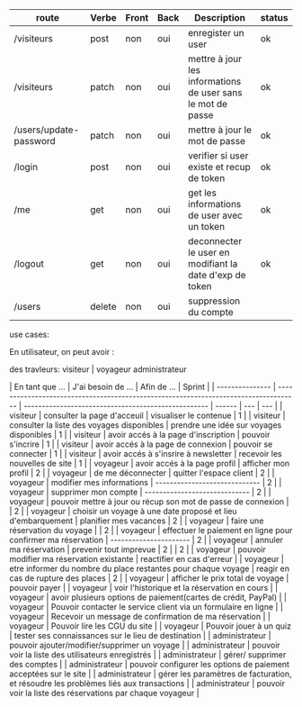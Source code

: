 | route                  | Verbe  | Front | Back | Description                                                 | status |
| ---------------------- | ------ | ----- | ---- | ----------------------------------------------------------- | ------ |
| /visiteurs             | post   | non   | oui  | enregister un user                                          | ok     |
| /visiteurs             | patch  | non   | oui  | mettre à jour les informations de user sans le mot de passe | ok     |
| /users/update-password | patch  | non   | oui  | mettre à jour le mot de passe                               | ok     |
| /login                 | post   | non   | oui  | verifier si user existe et recup de token                   | ok     |
| /me                    | get    | non   | oui  | get les informations de user avec un token                  | ok     |
| /logout                | get    | non   | oui  | deconnecter le user en modifiant la date d'exp de token     | ok     |
| /users                 | delete | non   | oui  | suppression du compte                                       |

use cases:

En utilisateur, on peut avoir :

des travleurs: visiteur | voyageur
administrateur

| En tant que ... | J'ai besoin de ...                                                                   | Afin de ...                                         | Sprint |
| --------------- | ------------------------------------------------------------------------------------ | --------------------------------------------------- | ------ | --- | --- |
| visiteur        | consulter la page d'acceuil                                                          | visualiser le contenue                              | 1      |
| visiteur        | consulter la liste des voyages disponibles                                           | prendre une idée sur voyages disponibles            | 1      |
| visiteur        | avoir accés à la page d'inscription                                                  | pouvoir s'incrire                                   | 1      |
| visiteur        | avoir accés à la page de connexion                                                   | pouvoir se connecter                                | 1      |
| visiteur        | avoir accés à s'insrire à newsletter                                                 | recevoir les nouvelles de site                      | 1      |
| voyageur        | avoir accés à la page profil                                                         | afficher mon profil                                 | 2      |
| voyageur        | de me déconnecter                                                                    | quitter l'espace client                             | 2      |
| voyageur        | modifier mes informations                                                            | -----------------------------                       | 2      |
| voyageur        | supprimer mon compte                                                                 | -----------------------------                       | 2      |
| voyageur        | pouvoir mettre à jour ou récup son mot de passe de connexion                         |                                                     | 2      |
| voyageur        | choisir un voyage à une date proposé et lieu d'embarquement                          | planifier mes vacances                              | 2      |
| voyageur        | faire une réservation du voyage                                                      |                                                     | 2      |
| voyageur        | effectuer le paiement en ligne pour confirmer ma réservation                         | ----------------------                              | 2      |
| voyageur        | annuler ma réservation                                                               | prevenir tout imprevue                              | 2      |     | 2   |
| voyageur        | pouvoir modifier ma réservation existante                                            | reactifier en cas d'erreur                          |
| voyageur        | etre informer du nombre du place restantes pour chaque voyage                        | reagir en cas de rupture des places                 | 2      |
| voyageur        | afficher le prix total de voyage                                                     | pouvoir payer                                       |
| voyageur        | voir l'historique et la réservation en cours                                         |
| voyageur        | avoir plusieurs options de paiement(cartes de crédit, PayPal)                        |
| voyageur        | Pouvoir contacter le service client via un formulaire en ligne                       |
| voyageur        | Recevoir un message de confirmation de ma réservation                                |
| voyageur        | Pouvoir lire les CGU du site                                                         |
| voyageur        | Pouvoir jouer à un quiz                                                              | tester ses connaissances sur le lieu de destination |
| administrateur  | pouvoir ajouter/modifier/supprimer un voyage                                         |
| administrateur  | pouvoir voir la liste des utilisateurs enregistrés                                   |
| administrateur  | gérer/ supprimer des comptes                                                         |
| administrateur  | pouvoir configurer les options de paiement acceptées sur le site                     |
| administrateur  | gérer les paramètres de facturation, et résoudre les problèmes liés aux transactions |
| administrateur  | pouvoir voir la liste des réservations par chaque voyageur                           |
